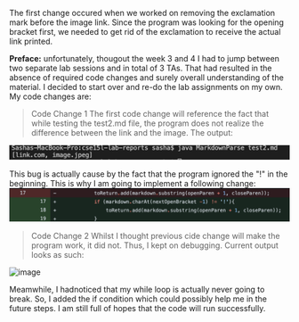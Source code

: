 The first change occured when we worked on removing the exclamation mark before the image link. Since the program was looking for the opening bracket first,
we needed to get rid of the exclamation to receive the actual link printed.


**Preface:** unfortunately, thougout the week 3 and 4 I had to jump between two separate lab sessions and in total of 3 TAs. That had resulted in the absence of 
required code changes and surely overall understanding of the material. I decided to start over and re-do the lab assignments on my own. My code changes are: 


> Code Change 1
The first code change will reference the fact that while testing the test2.md file, the program does not realize the difference between the link and the image. The output:

![image](SS1.png)

This bug is actually cause by the fact that the program ignored the "!" in the beginning. This is why I am going to implement a following change:
 ![image](CC1.png)

 > Code Change 2
 Whilst I thought previous cide change will make the program work, it did not. Thus, I kept on debugging. Current output looks as such:

 ![image](SSH2.png)

Meamwhile, I hadnoticed that my while loop is actually never going to break. So, I added the if condition which could possibly help me in the future steps. I am still full of hopes that the code will run successfully.
